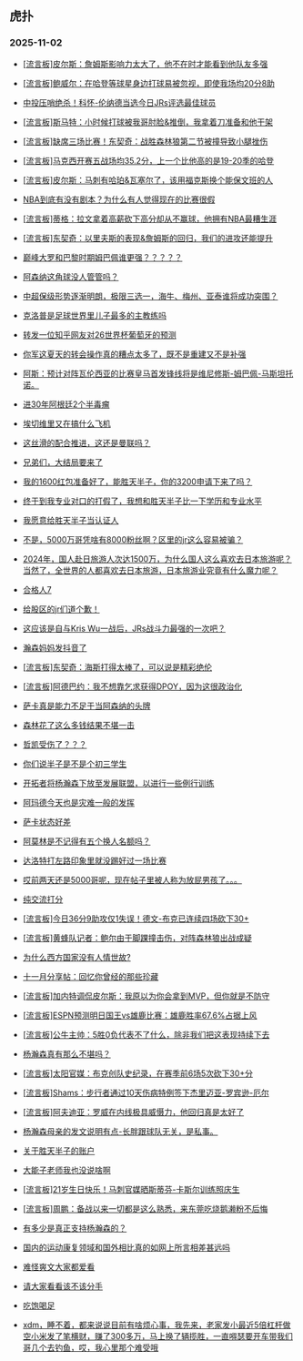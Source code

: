 ## 虎扑 
### 2025-11-02

+ [[流言板]皮尔斯：詹姆斯影响力太大了，他不在时才能看到他队友多强](https://bbs.hupu.com/635501345.html)

+ [[流言板]鲍威尔：在哈登等球星身边打球易被忽视，即使我场均20分8助](https://bbs.hupu.com/635502253.html)

+ [中投压哨绝杀！科怀-伦纳德当选今日JRs评选最佳球员](https://bbs.hupu.com/635501959.html)

+ [[流言板]斯马特：小时候打球被我哥肘脸&amp;推倒，我拿着刀准备和他干架](https://bbs.hupu.com/635502355.html)

+ [[流言板]缺席三场比赛！东契奇：战胜森林狼第二节被撞导致小腿挫伤](https://bbs.hupu.com/635502680.html)

+ [[流言板]马克西开赛五战场均35.2分，上一个比他高的是19-20季的哈登](https://bbs.hupu.com/635498554.html)

+ [[流言板]皮尔斯：马刺有哈珀&amp;瓦塞尔了，该用福克斯换个能保文班的人](https://bbs.hupu.com/635501191.html)

+ [NBA到底有没有剧本？为什么有人觉得现在的比赛很假](https://bbs.hupu.com/635501313.html)

+ [[流言板]蒂格：拉文拿着高薪砍下高分却从不赢球，他拥有NBA最糟生涯](https://bbs.hupu.com/635499190.html)

+ [[流言板]东契奇：以里夫斯的表现&amp;詹姆斯的回归，我们的进攻还能提升](https://bbs.hupu.com/635502511.html)

+ [巅峰大罗和巴黎时期姆巴佩谁更强？？？？？](https://bbs.hupu.com/635498590.html)

+ [阿森纳这角球没人管管吗？](https://bbs.hupu.com/635503719.html)

+ [中超保级形势逐渐明朗，极限三选一，海牛、梅州、亚泰谁将成功突围？](https://bbs.hupu.com/635502558.html)

+ [克洛普是足球世界里儿子最多的主教练吗](https://bbs.hupu.com/635494628.html)

+ [转发一位知乎网友对26世界杯葡萄牙的预测](https://bbs.hupu.com/635491890.html)

+ [你军这夏天的转会操作真的糟点太多了，既不是重建又不是补强](https://bbs.hupu.com/635496925.html)

+ [阿斯：预计对阵瓦伦西亚的比赛皇马首发锋线将是维尼修斯-姆巴佩-马斯坦托诺。](https://bbs.hupu.com/635497403.html)

+ [进30年阿根廷2个半毒瘤](https://bbs.hupu.com/635493202.html)

+ [埃切维里又在搞什么飞机](https://bbs.hupu.com/635494790.html)

+ [这丝滑的配合推进，这还是曼联吗？](https://bbs.hupu.com/635504055.html)

+ [兄弟们，大结局要来了](https://bbs.hupu.com/635502467.html)

+ [我的1600红包准备好了，能胜天半子，你的3200申请下来了吗？](https://bbs.hupu.com/635502948.html)

+ [终于到我专业对口的打假了，我想和胜天半子比一下学历和专业水平](https://bbs.hupu.com/635503132.html)

+ [我愿意给胜天半子当认证人](https://bbs.hupu.com/635502129.html)

+ [不是，5000万哥凭啥有8000粉丝啊？区里的jr这么容易被骗？](https://bbs.hupu.com/635498232.html)

+ [2024年，国人赴日旅游人次达1500万，为什么国人这么喜欢去日本旅游呢？当然了，全世界的人都喜欢去日本旅游，日本旅游业究竟有什么魔力呢？](https://bbs.hupu.com/635501677.html)

+ [合格人7](https://bbs.hupu.com/635500602.html)

+ [给股区的jr们道个歉！](https://bbs.hupu.com/635503553.html)

+ [这应该是自与Kris Wu一战后，JRs战斗力最强的一次吧？](https://bbs.hupu.com/635501726.html)

+ [瀚森妈妈发抖音了](https://bbs.hupu.com/635500958.html)

+ [[流言板]东契奇：海斯打得太棒了，可以说是精彩绝伦](https://bbs.hupu.com/635502596.html)

+ [[流言板]阿德巴约：我不想靠乞求获得DPOY，因为这很政治化](https://bbs.hupu.com/635502152.html)

+ [萨卡真是能力不足于当阿森纳的头牌](https://bbs.hupu.com/635504019.html)

+ [森林花了这么多钱结果不堪一击](https://bbs.hupu.com/635504513.html)

+ [哲凯受伤了？？？](https://bbs.hupu.com/635504454.html)

+ [你们说半子是不是个初三学生](https://bbs.hupu.com/635503079.html)

+ [开拓者将杨瀚森下放至发展联盟，以进行一些例行训练](https://bbs.hupu.com/635505475.html)

+ [阿玛德今天也是灾难一般的发挥](https://bbs.hupu.com/635504781.html)

+ [萨卡状态好差](https://bbs.hupu.com/635504953.html)

+ [阿莫林是不记得有五个换人名额吗？](https://bbs.hupu.com/635505077.html)

+ [达洛特打左路印象里就没踢好过一场比赛](https://bbs.hupu.com/635505259.html)

+ [哎前两天还是5000哥呢，现在帖子里被人称为放屁男孩了。。。](https://bbs.hupu.com/635503043.html)

+ [纯交流打分](https://bbs.hupu.com/635504762.html)

+ [[流言板]今日36分9助攻仅1失误！德文-布克已连续四场砍下30+](https://bbs.hupu.com/635502120.html)

+ [[流言板]黄蜂队记者：鲍尔由于脚踝撞击伤，对阵森林狼出战成疑](https://bbs.hupu.com/635505227.html)

+ [为什么西方国家没有人情世故?](https://bbs.hupu.com/635503926.html)

+ [十一月分享帖：回忆你曾经的那些珍藏](https://bbs.hupu.com/635504594.html)

+ [[流言板]加内特调侃皮尔斯：我原以为你会拿到MVP，但你就是不防守](https://bbs.hupu.com/635504601.html)

+ [[流言板]ESPN预测明日国王vs雄鹿比赛：雄鹿胜率67.6%占据上风](https://bbs.hupu.com/635503099.html)

+ [[流言板]公牛主帅：5胜0负代表不了什么，除非我们把这表现持续下去](https://bbs.hupu.com/635504446.html)

+ [杨瀚森真有那么不堪吗？](https://bbs.hupu.com/635503626.html)

+ [[流言板]太阳官媒：布克创队史纪录，在赛季前6场5次砍下30+分](https://bbs.hupu.com/635504770.html)

+ [[流言板]Shams：步行者通过10天伤病特例签下杰里迈亚-罗宾逊-厄尔](https://bbs.hupu.com/635504418.html)

+ [[流言板]阿夫迪亚：罗威在内线极具威慑力，他回归真是太好了](https://bbs.hupu.com/635502932.html)

+ [杨瀚森母亲的发文说明有点-长胖跟球队无关，是私事。](https://bbs.hupu.com/635502885.html)

+ [关于胜天半子的账户](https://bbs.hupu.com/635504094.html)

+ [大能子老师我也没说啥啊](https://bbs.hupu.com/635503220.html)

+ [[流言板]21岁生日快乐！马刺官媒晒斯蒂芬-卡斯尔训练照庆生](https://bbs.hupu.com/635504507.html)

+ [[流言板]周鹏：备战以来一切都是这么熟悉，来东莞吃烧鹅濑粉不后悔](https://bbs.hupu.com/635503812.html)

+ [有多少是真正支持杨瀚森的？](https://bbs.hupu.com/635503605.html)

+ [国内的运动康复领域和国外相比真的如网上所言相差甚远吗](https://bbs.hupu.com/635503568.html)

+ [难怪爽文大家都爱看](https://bbs.hupu.com/635503861.html)

+ [请大家看看该不该分手](https://bbs.hupu.com/635504383.html)

+ [吃饱喝足](https://bbs.hupu.com/635504713.html)

+ [xdm，睡不着，都来说说目前有啥烦心事，我先来，老家发小最近5倍杠杆做空小米发了笔横财，赚了300多万，马上换了辆揽胜，一直嘚瑟要开车带我们哥几个去钓鱼，哎，我心里那个难受哦](https://bbs.hupu.com/635505310.html)

